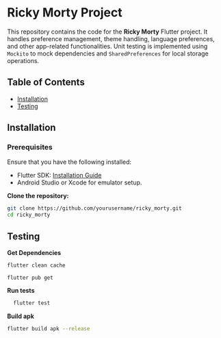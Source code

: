 # Ricky Morty Project

This repository contains the code for the **Ricky Morty** Flutter project. It handles preference management, theme handling, language preferences, and other app-related functionalities. Unit testing is implemented using `Mockito` to mock dependencies and `SharedPreferences` for local storage operations.

## Table of Contents

- [Installation](#installation)
- [Testing](#testing)

## Installation

### Prerequisites

Ensure that you have the following installed:

- Flutter SDK: [Installation Guide](https://flutter.dev/docs/get-started/install)
- Android Studio or Xcode for emulator setup.

**Clone the repository:**

   ```bash
   git clone https://github.com/yourusername/ricky_morty.git
   cd ricky_morty
   ```

## Testing

**Get Dependencies**
   ```bash
   flutter clean cache
   ```
   ```
   flutter pub get
   ```

**Run tests**
 ```bash
   flutter test
 ```
**Build apk**
```bash
flutter build apk --release
```

   
